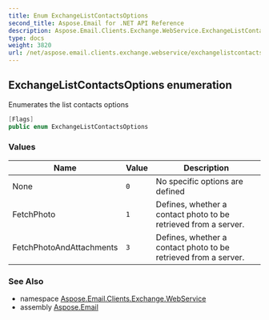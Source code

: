 ```yaml
---
title: Enum ExchangeListContactsOptions
second_title: Aspose.Email for .NET API Reference
description: Aspose.Email.Clients.Exchange.WebService.ExchangeListContactsOptions enum. Enumerates the list contacts options
type: docs
weight: 3820
url: /net/aspose.email.clients.exchange.webservice/exchangelistcontactsoptions/
---
```

## ExchangeListContactsOptions enumeration

Enumerates the list contacts options

```csharp
[Flags]
public enum ExchangeListContactsOptions
```

### Values

| Name | Value | Description |
| --- | --- | --- |
| None | `0` | No specific options are defined |
| FetchPhoto | `1` | Defines, whether a contact photo to be retrieved from a server. |
| FetchPhotoAndAttachments | `3` | Defines, whether a contact photo to be retrieved from a server. |

### See Also

* namespace [Aspose.Email.Clients.Exchange.WebService](../../aspose.email.clients.exchange.webservice/)
* assembly [Aspose.Email](../../)


